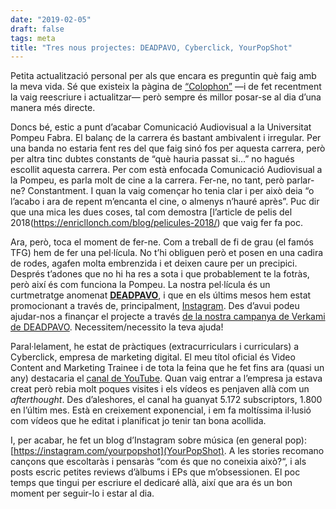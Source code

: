 ```yaml
---
date: "2019-02-05"
draft: false
tags: meta
title: "Tres nous projectes: DEADPAVO, Cyberclick, YourPopShot"
---
```


Petita actualització personal per als que encara es preguntin què faig amb la meva vida. Sé que existeix la pàgina de [“Colophon”](https://enricllonch.com/about/) —i de fet recentment la vaig reescriure i actualitzar— però sempre és millor posar-se al dia d’una manera més directe.

Doncs bé, estic a punt d’acabar Comunicació Audiovisual a la Universitat Pompeu Fabra. El balanç de la carrera és bastant ambivalent i irregular. Per una banda no estaria fent res del que faig sinó fos per aquesta carrera, però per altra tinc dubtes constants de “què hauria passat si…” no hagués escollit aquesta carrera. Per com està enfocada Comunicació Audiovisual a la Pompeu, es parla molt de cine a la carrera. Fer-ne, no tant, però parlar-ne? Constantment. I quan la vaig començar ho tenia clar i per això deia “o l’acabo i ara de repent m’encanta el cine, o almenys n’hauré après”. Puc dir que una mica les dues coses, tal com demostra [l’article de pelis del 2018(https://enricllonch.com/blog/pelicules-2018/) que vaig fer fa poc.

Ara, però, toca el moment de fer-ne. Com a treball de fi de grau (el famós TFG) hem de fer una pel·lícula. No t’hi obliguen però et posen en una cadira de rodes, agafen molta embrenzida i et deixen caure per un precipici. Després t’adones que no hi ha res a sota i que probablement te la fotràs, però així és com funciona la Pompeu. La nostra pel·lícula és un curtmetratge anomenat [**DEADPAVO**](http://deadpavo.com), i que en els últims mesos hem estat promocionant a través de, principalment, [Instagram](https://instagram.com/deadpavo). Des d’avui podeu ajudar-nos a finançar el projecte a través [de la nostra campanya de Verkami de DEADPAVO](https://www.verkami.com/projects/22771-deadpavo). Necessitem/necessito la teva ajuda!

Paral·lelament, he estat de pràctiques (extracurriculars i curriculars) a Cyberclick, empresa de marketing digital. El meu títol oficial és Video Content and Marketing Trainee i de tota la feina que he fet fins ara (quasi un any) destacaria el [canal de YouTube](https://youtube.com/cyberclicknet). Quan vaig entrar a l’empresa ja estava creat però rebia molt poques visites i els vídeos es penjaven allà com un *afterthought*. Des d’aleshores, el canal ha guanyat 5.172 subscriptors, 1.800 en l’últim mes. Està en creixement exponencial, i em fa moltíssima il·lusió com vídeos que he editat i planificat jo tenir tan bona acollida.

I, per acabar, he fet un blog d’Instagram sobre música (en general pop): [https://instagram.com/yourpopshot](YourPopShot). A les stories recomano cançons que escoltaràs i pensaràs “com és que no coneixia això?“, i als posts escric petites reviews d’àlbums i EPs que m’obsessionen. El poc temps que tingui per escriure el dedicaré allà, així que ara és un bon moment per seguir-lo i estar al dia.
